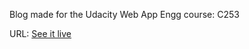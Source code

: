 Blog made for the Udacity Web App Engg course: C253

URL: [See it live](http://blagonudacity.appspot.com)
